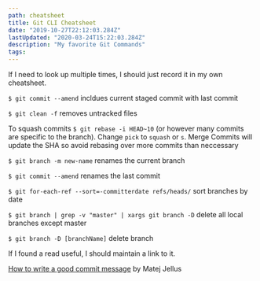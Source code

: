 ```yaml
---
path: cheatsheet
title: Git CLI Cheatsheet
date: "2019-10-27T22:12:03.284Z"
lastUpdated: "2020-03-24T15:22:03.284Z"
description: "My favorite Git Commands"
tags:
---
```


If I need to look up multiple times, I should just record it in my own cheatsheet.

`$ git commit --amend` incldues current staged commit with last commit

`$ git clean -f` removes untracked files

To squash commits `$ git rebase -i HEAD~10` (or however many commits are specific to the branch). Change `pick` to `squash` or `s`. Merge Commits will update the SHA so avoid rebasing over more commits than neccessary

`$ git branch -m new-name` renames the current branch

`$ git commit --amend` renames the last commit

`$ git for-each-ref --sort=-committerdate refs/heads/` sort branches by date

`$ git branch | grep -v "master" | xargs git branch -D` delete all local branches except master

`$ git branch -D [branchName]` delete branch

If I found a read useful, I should maintain a link to it.

[How to write a good commit message](https://juffalow.com/other/write-good-git-commit-message) by Matej Jellus
